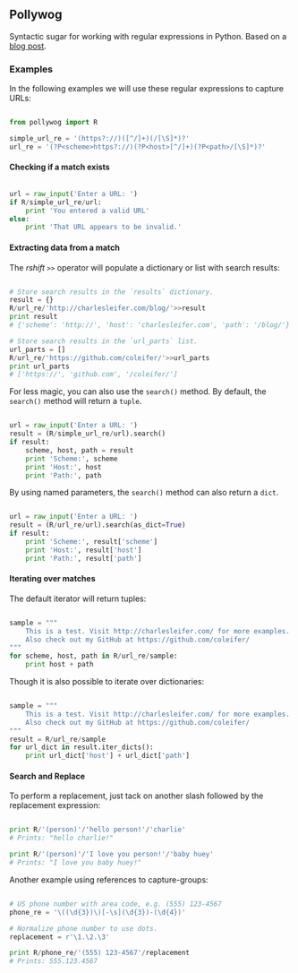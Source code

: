 ## Pollywog

Syntactic sugar for working with regular expressions in Python. Based on a [blog post](http://charlesleifer.com/blog/playing-with-python-magic-methods-to-make-a-nicer-regex-api/).

### Examples

In the following examples we will use these regular expressions to capture URLs:

```python

from pollywog import R

simple_url_re = '(https?://)([^/]+)(/[\S]*)?'
url_re = '(?P<scheme>https?://)(?P<host>[^/]+)(?P<path>/[\S]*)?'
```

#### Checking if a match exists

```python

url = raw_input('Enter a URL: ')
if R/simple_url_re/url:
    print 'You entered a valid URL'
else:
    print 'That URL appears to be invalid.'
```

#### Extracting data from a match

The *rshift* `>>` operator will populate a dictionary or list with search results:

```python

# Store search results in the `results` dictionary.
result = {}
R/url_re/'http://charlesleifer.com/blog/'>>result
print result
# {'scheme': 'http://', 'host': 'charlesleifer.com', 'path': '/blog/'}

# Store search results in the `url_parts` list.
url_parts = []
R/url_re/'https://github.com/coleifer/'>>url_parts
print url_parts
# ['https://', 'github.com', '/coleifer/']
```

For less magic, you can also use the `search()` method. By default, the `search()` method will return a `tuple`.

```python

url = raw_input('Enter a URL: ')
result = (R/simple_url_re/url).search()
if result:
    scheme, host, path = result
    print 'Scheme:', scheme
    print 'Host:', host
    print 'Path:', path
```

By using named parameters, the `search()` method can also return a `dict`.

```python

url = raw_input('Enter a URL: ')
result = (R/url_re/url).search(as_dict=True)
if result:
    print 'Scheme:', result['scheme']
    print 'Host:', result['host']
    print 'Path:', result['path']
```

#### Iterating over matches

The default iterator will return tuples:

```python

sample = """
    This is a test. Visit http://charlesleifer.com/ for more examples.
    Also check out my GitHub at https://github.com/coleifer/
"""
for scheme, host, path in R/url_re/sample:
    print host + path
```

Though it is also possible to iterate over dictionaries:

```python

sample = """
    This is a test. Visit http://charlesleifer.com/ for more examples.
    Also check out my GitHub at https://github.com/coleifer/
"""
result = R/url_re/sample
for url_dict in result.iter_dicts():
    print url_dict['host'] + url_dict['path']
```

#### Search and Replace

To perform a replacement, just tack on another slash followed by the replacement expression:

```python

print R/'(person)'/'hello person!'/'charlie'
# Prints: "hello charlie!"

print R/'(person)'/'I love you person!'/'baby huey'
# Prints: "I love you baby huey!"
```

Another example using references to capture-groups:

```python

# US phone number with area code, e.g. (555) 123-4567
phone_re = '\((\d{3})\)[-\s](\d{3})-(\d{4})'

# Normalize phone number to use dots.
replacement = r'\1.\2.\3'

print R/phone_re/'(555) 123-4567'/replacement
# Prints: 555.123.4567
```
